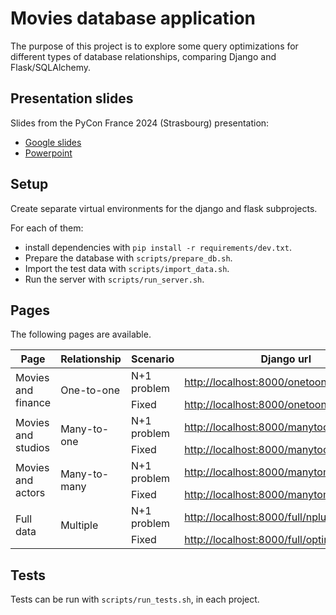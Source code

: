 # Movies database application

The purpose of this project is to explore some query optimizations for different types of database relationships, comparing Django and Flask/SQLAlchemy.

## Presentation slides
Slides from the PyCon France 2024 (Strasbourg) presentation:
* [Google slides](https://docs.google.com/presentation/d/1kyjjEuIE3h_NPaVvrsx1MtsdXrAHGTmi-EUxq25dSCE/edit?usp=sharing)
* [Powerpoint](docs/slides-pycon-france-2024.pptx)

## Setup

Create separate virtual environments for the django and flask subprojects.

For each of them:
* install dependencies with `pip install -r requirements/dev.txt`.
* Prepare the database with `scripts/prepare_db.sh`.
* Import the test data with `scripts/import_data.sh`.
* Run the server with `scripts/run_server.sh`.

## Pages

The following pages are available.

<table>
  <thead>
    <tr>
      <th>Page</th>
      <th>Relationship</th>
      <th>Scenario</th>
      <th>Django url</th>
      <th>Flask url</th>
    </tr>
  </thead>
  <tbody>
    <tr>
      <td rowspan="2">Movies and finance</td>
      <td rowspan="2">One-to-one</td>
      <td>N+1 problem</td>
      <td><a href="http://localhost:8000/onetoone/nplus1/">http://localhost:8000/onetoone/nplus1/</a></td>
      <td><a href="http://localhost:5000/onetoone/sync/nplus1">http://localhost:5000/onetoone/sync/nplus1</a></td>
    </tr>
    <tr>
      <td>Fixed</td>
      <td><a href="http://localhost:8000/onetoone/optim/">http://localhost:8000/onetoone/optim/</a></td>
      <td><a href="http://localhost:5000/onetoone/sync/optim">http://localhost:5000/onetoone/sync/optim</a></td>
    </tr>
    <tr>
      <td rowspan="2">Movies and studios</td>
      <td rowspan="2">Many-to-one</td>
      <td>N+1 problem</td>
      <td><a href="http://localhost:8000/manytoone/nplus1/">http://localhost:8000/manytoone/nplus1/</a></td>
      <td><a href="http://localhost:5000/manytoone/sync/nplus1">http://localhost:5000/manytoone/sync/nplus1</a></td>
    </tr>
    <tr>
      <td>Fixed</td>
      <td><a href="http://localhost:8000/manytoone/optim/">http://localhost:8000/manytoone/optim/</a></td>
      <td><a href="http://localhost:5000/manytoone/sync/optim">http://localhost:5000/manytoone/sync/optim</a></td>
    </tr>
    <tr>
      <td rowspan="2">Movies and actors</td>
      <td rowspan="2">Many-to-many</td>
      <td>N+1 problem</td>
      <td><a href="http://localhost:8000/manytomany/nplus1/">http://localhost:8000/manytomany/nplus1/</a></td>
      <td><a href="http://localhost:5000/manytomany/sync/nplus1">http://localhost:5000/manytomany/sync/nplus1</a></td>
    </tr>
    <tr>
      <td>Fixed</td>
      <td><a href="http://localhost:8000/manytomany/optim/">http://localhost:8000/manytomany/optim/</a></td>
      <td><a href="http://localhost:5000/manytomany/sync/optim">http://localhost:5000/manytomany/sync/optim</a></td>
    </tr>
    <tr>
      <td rowspan="2">Full data</td>
      <td rowspan="2">Multiple</td>
      <td>N+1 problem</td>
      <td><a href="http://localhost:8000/full/nplus1/">http://localhost:8000/full/nplus1/</a></td>
      <td><a href="http://localhost:5000/full/sync/nplus1">http://localhost:5000/full/sync/nplus1</a></td>
    </tr>
    <tr>
      <td>Fixed</td>
      <td><a href="http://localhost:8000/full/optim/">http://localhost:8000/full/optim/</a></td>
      <td><a href="http://localhost:5000/full/sync/optim">http://localhost:5000/full/sync/optim</a></td>
    </tr>
  </tbody>
</table>

## Tests

Tests can be run with `scripts/run_tests.sh`, in each project.

